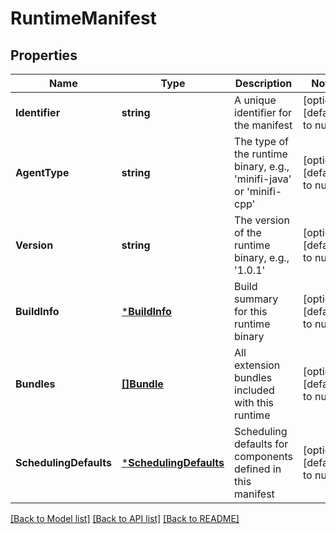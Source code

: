 # RuntimeManifest

## Properties
Name | Type | Description | Notes
------------ | ------------- | ------------- | -------------
**Identifier** | **string** | A unique identifier for the manifest | [optional] [default to null]
**AgentType** | **string** | The type of the runtime binary, e.g., &#39;minifi-java&#39; or &#39;minifi-cpp&#39; | [optional] [default to null]
**Version** | **string** | The version of the runtime binary, e.g., &#39;1.0.1&#39; | [optional] [default to null]
**BuildInfo** | [***BuildInfo**](BuildInfo.md) | Build summary for this runtime binary | [optional] [default to null]
**Bundles** | [**[]Bundle**](Bundle.md) | All extension bundles included with this runtime | [optional] [default to null]
**SchedulingDefaults** | [***SchedulingDefaults**](SchedulingDefaults.md) | Scheduling defaults for components defined in this manifest | [optional] [default to null]

[[Back to Model list]](../README.md#documentation-for-models) [[Back to API list]](../README.md#documentation-for-api-endpoints) [[Back to README]](../README.md)


